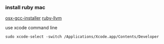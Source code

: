 ### install ruby mac


[osx-gcc-installer](https://github.com/kennethreitz/osx-gcc-installer/)
[ruby-llvm](https://github.com/ruby-llvm/ruby-llvm)





use xcode command line

```
sudo xcode-select -switch /Applications/Xcode.app/Contents/Developer
```
